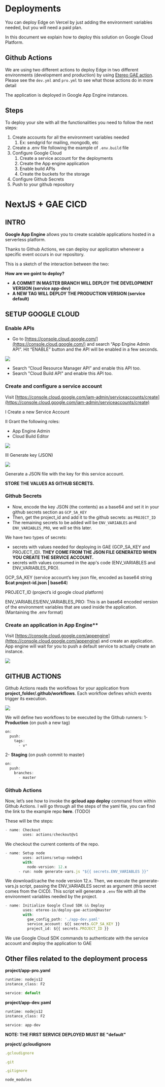# Deployments

You can deploy Edge on Vercel by just adding the environment variables needed, but you will need a paid plan. 

In this document we explain how to deploy this solution on Google Cloud Platform. 

## Github Actions
We are using two different actions to deploy Edge in two different environments (development and production) by using [Etereo GAE action](https://github.com/etereo-io/deploy-gae-action). Please see the `dev.yml` and `pro.yml` to see what those actions do in more detail

The application is deployed in Google App Engine instances.

## Steps

To deploy your site with all the functionalities you need to follow the next steps:

1. Create accounts for all the environment variables needed
   1. Ex: sendgrid for mailing, mongodb, etc
2. Create a .env file following the example of `.env.build` file
3. Configure Google Cloud
   1. Create a service account for the deployments
   2. Create the App engine application
   3. Enable build APIs 
   4. Create the buckets for the storage
4. Configure Github Secrets
5. Push to your github repository


# NextJS + GAE CICD

## INTRO

**Google App Engine** allows you to create scalable applications hosted in a serverless platform.

Thanks to Github Actions, we can deploy our applicaton whenever a specific event occurs in our repository.

This is a sketch of the interaction between the two:

[](./images/diagram.png)

**How are we goint to deploy?**

- **A COMMIT IN MASTER BRANCH WILL DEPLOY THE DEVELOPMENT VERSION (service app-dev)**
- **A NEW TAG WILL DEPLOY THE PRODUCTION VERSION (service default)**

## SETUP GOOGLE CLOUD

### Enable APIs

- Go to [https://console.cloud.google.com/](https://console.cloud.google.com/) and search “App Engine Admin API”. Hit “ENABLE” button and the API will be enabled in a few seconds.

![](./images/enable_api.png)

- Search “Cloud Resource Manager API” and enable this API too.
- Search "Cloud Build API" and enable this API too.

### Create and configure a service account

Visit [https://console.cloud.google.com/iam-admin/serviceaccounts/create](https://console.cloud.google.com/iam-admin/serviceaccounts/create)

I Create a new Service Account

II Grant the following roles:

- App Engine Admin
- Cloud Build Editor

![](./images/iam_gcp.png)

III Generate key (JSON)

![](./images/create_key.png)

Generate a JSON file with the key for this service account. 

**STORE THE VALUES AS GITHUB SECRETS.**

### Github Secrets

- Now, encode the key JSON (the contents) as a base64 and set it in your github secrets section as `GCP_SA_KEY`
- Then, get the project_id and add it to the github secrets: as `PROJECT_ID`
- The remaining secrets to be added will be `ENV_VARIABLES` and `ENV_VARIABLES_PRO`, we will se this later.

We have two types of secrets: 

- secrets with values needed for deploying in GAE (GCP_SA_KEY and PROJECT_ID). **THEY COME FROM THE JSON FILE GENERATED WHEN YOU CREATE THE SERVICE ACCOUNT.**
- secrets with values consumed in the app's code (ENV_VARIABLES and ENV_VARIABLES_PRO).

GCP_SA_KEY (service account’s key json file, encoded as base64 string **$cat project-id.json | base64**)

PROJECT_ID (project’s id google cloud platform)

ENV_VARIABLES/ENV_VARIABLES_PRO: This is an base64 encoded version of the environment variables that are used inside the application. (Mantaining the .env format)


### Create an application in App Engine**

Visit [https://console.cloud.google.com/appengine](https://console.cloud.google.com/appengine) and create an application. App engine will wait for you to push a default service to actually create an instance.

![](./images/create_app.png)


## GITHUB ACTIONS

Github Actions reads the workflows for your application from **project_folder/.github/workflows**. Each workflow defines which events trigger its execution.

![](./images/sta.png)

We will define two workflows to be executed by the Github runners:
1- **Production** (on push a new tag)

```jsx
on:
  push:
    tags:
      - v*
```

2- **Staging** (on push commit to master)

```jsx
on:
  push:
    branches:
      - master
```

### Github Actions

Now, let’s see how to invoke the **gcloud app deploy** command from within Github Actions. I will go through all the steps of the yaml file, you can find the link to the example repo **here**. (TODO)

These will be the steps:

```jsx
- name: Checkout
        uses: actions/checkout@v1
```

We checkout the current contents of the repo.

```jsx
- name: Setup node
        uses: actions/setup-node@v1
        with:
          node-version: 12.x
      - run: node generate-vars.js "${{ secrets.ENV_VARIABLES }}"
```

We download/cache the node version 12.x. Then, we execute the generate-vars.js script, passing the ENV_VARIABLES secret as argument (this secret comes from the CICD). This script will generate a `.env` file with all the environment variables needed by the project.

```jsx
- name: Initialize Google Cloud SDK && Deploy
        uses: etereo-io/deploy-gae-action@master
        with:
          gae_config_path: './app-dev.yaml'
          service_account: ${{ secrets.GCP_SA_KEY }}
          project_id: ${{ secrets.PROJECT_ID }}
```

We use Google Cloud SDK commands to authenticate with the service account and deploy the application to GAE


## Other files related to the deployment process

**project/app-pro.yaml**

```jsx
runtime: nodejs12
instance_class: F2

service: default
```

**project/app-dev.yaml**

```jsx
runtime: nodejs12
instance_class: F2

service: app-dev
```


**NOTE: THE FIRST SERVICE DEPLOYED MUST BE "default"**

**project/.gcloudignore**

```jsx
.gcloudignore

.git

.gitignore

node_modules
```
